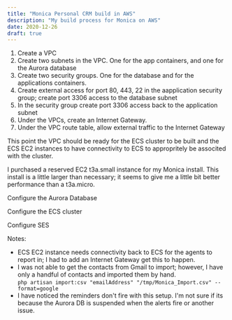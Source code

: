 ```yaml
---
title: "Monica Personal CRM build in AWS"
description: "My build process for Monica on AWS"
date: 2020-12-26
draft: true
---
```


1. Create a VPC
2. Create two subnets in the VPC.  One for the app containers, and one for the Aurora database
3. Create two security groups.  One for the database and for the applications containers.
4. Create external access for port 80, 443, 22 in the aapplication security group; create port 3306 access to the database subnet
5. In the security group create port 3306 access back to the application subnet
6. Under the VPCs, create an Internet Gateway.
7. Under the VPC route table, allow external traffic to the Internet Gateway
   
This point the VPC should be ready for the ECS cluster to be built and the ECS EC2 instances to have connectivity to ECS to appropritely be associted with the cluster.

I purchased a reserved EC2 t3a.small instance for my Monica install.  This install is a little larger than necessary; it seems to give me a little bit better performance than a t3a.micro.  

Configure the Aurora Database

Configure the ECS cluster

Configure SES



Notes:
* ECS EC2 instance needs connectivity back to ECS for the agents to report in; I had to add an Internet Gateway get this to happen.
* I was not able to get the contacts from Gmail to import; however, I have only a handful of contacts and imported them by hand.  
```php artisan import:csv "emailAddress" "/tmp/Monica_Import.csv" --format=google``` 
* I have noticed the reminders don't fire with this setup.  I'm not sure if its because the Aurora DB is suspended when the alerts fire or another issue.

